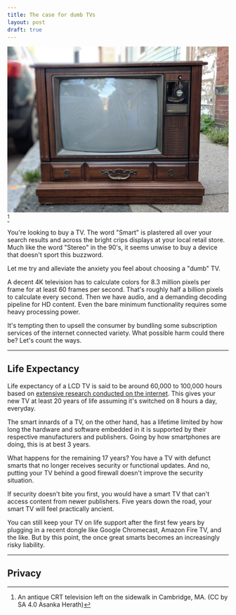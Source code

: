 ```yaml
---
title: The case for dumb TVs
layout: post
draft: true
---
```


![](/assets/images/dumb-tv.jpg)[^1]

[^1]: An antique CRT television left on the sidewalk in Cambridge, MA. (CC by SA
      4.0 Asanka Herath)

You're looking to buy a TV. The word "Smart" is plastered all over your search
results and across the bright crips displays at your local retail store. Much
like the word "Stereo" in the 90's, it seems unwise to buy a device that doesn't
sport this buzzword.

Let me try and alleviate the anxiety you feel about choosing a "dumb" TV.

A decent 4K television has to calculate colors for 8.3 million pixels per frame
for at least 60 frames per second. That's roughly half a billion pixels to
calculate every second. Then we have audio, and a demanding decoding pipeline
for HD content. Even the bare minimum functionality requires some heavy
processing power.

It's tempting then to upsell the consumer by bundling some subscription services
of the internet connected variety. What possible harm could there be? Let's
count the ways.

***

## Life Expectancy

Life expectancy of a LCD TV is said to be around 60,000 to 100,000 hours based
on [extensive research conducted on the internet][rs]. This gives your new TV at
least 20 years of life assuming it's switched on 8 hours a day, everyday.

The smart innards of a TV, on the other hand, has a lifetime limited by how long
the hardware and software embedded in it is supported by their respective
manufacturers and publishers. Going by how smartphones are doing, this is at
best 3 years.

[rs]: https://www.google.com/search?q=how+long+does+a+LCD+tv+last

What happens for the remaining 17 years? You have a TV with defunct smarts that
no longer receives security or functional updates. And no, putting your TV
behind a good firewall doesn't improve the security situation.

If security doesn't bite you first, you would have a smart TV that can't access
content from newer publishers. Five years down the road, your smart TV will feel
practically ancient.

You can still keep your TV on life support after the first few years by plugging
in a recent dongle like Google Chromecast, Amazon Fire TV, and the like. But by
this point, the once great smarts becomes an increasingly risky liability.

***

## Privacy


